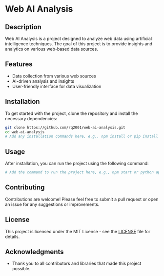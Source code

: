 # Web AI Analysis

## Description
Web AI Analysis is a project designed to analyze web data using artificial intelligence techniques. The goal of this project is to provide insights and analytics on various web-based data sources.

## Features
- Data collection from various web sources
- AI-driven analysis and insights
- User-friendly interface for data visualization

## Installation
To get started with the project, clone the repository and install the necessary dependencies:

```bash
git clone https://github.com/rq2001/web-ai-analysis.git
cd web-ai-analysis
# Add any installation commands here, e.g., npm install or pip install -r requirements.txt
```

## Usage
After installation, you can run the project using the following command:

```bash
# Add the command to run the project here, e.g., npm start or python app.py
```

## Contributing
Contributions are welcome! Please feel free to submit a pull request or open an issue for any suggestions or improvements.

## License
This project is licensed under the MIT License - see the [LICENSE](LICENSE) file for details.

## Acknowledgments
- Thank you to all contributors and libraries that made this project possible.
